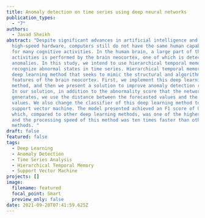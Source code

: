 ```yaml
---
title: Anomaly detection on time series using deep neural networks
publication_types:
  - "7"
authors:
  - Javad Sheikh
abstract: "Despite significant advances in artificial intelligence and
  high-speed hardware, computers still do not have the same human capabilities
  for many cognitive activities. In the human brain, a large part of these
  activities is performed by the brain neocortex, one of which is detecting
  anomalies. In this study, we intend to use hierarchical temporal memory to
  recognize abnormal states in time series. Hierarchical temporal memory is a
  deep learning method that seeks to mimic the structural and algorithmic
  features of the brain neocortex. First, we implement this deep learning
  method, and then we present a solution to improve anomaly detection results.
  In our solution, in addition to the abnormality score that the network
  generates, we use the distance between the forecasted values and the actual
  values. We also change the classifier of this deep learning method to a
  support vector machine. The model presented achieved an F1 score of 0.350,
  which, compared to other deep learning methods, was one of the highest scores
  and the processing speed of this method was ten times faster than other
  methods. "
draft: false
featured: false
tags:
  - Deep Learning
  - Anomaly Detection
  - Time Series Analysis
  - Hierarchical Temporal Memory
  - Support Vector Machine
projects: []
image:
  filename: featured
  focal_point: Smart
  preview_only: false
date: 2021-09-20T07:41:59.625Z
---
```

